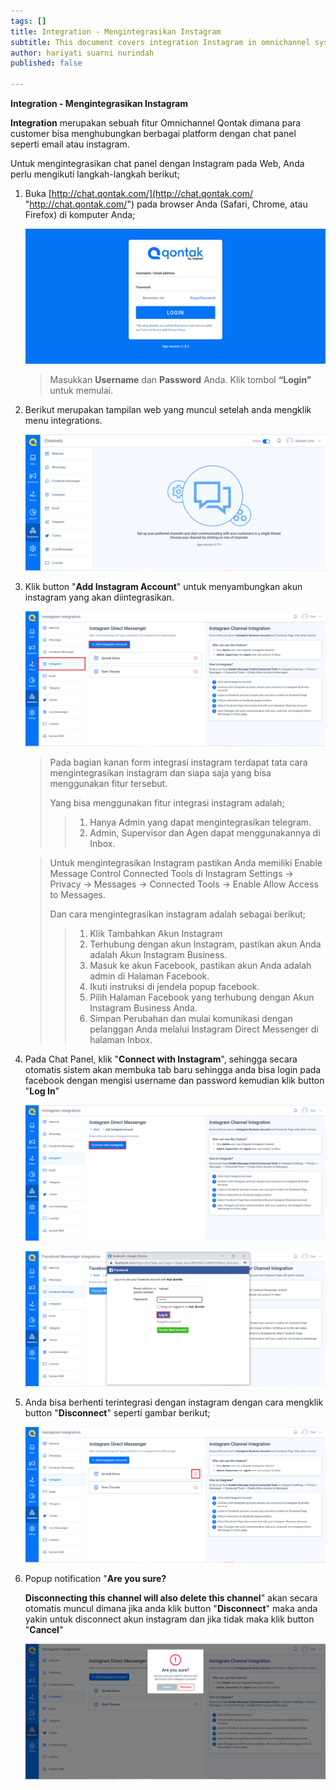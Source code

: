 ```yaml
---
tags: []
title: Integration - Mengintegrasikan Instagram
subtitle: This document covers integration Instagram in omnichannel system
author: hariyati suarni nurindah
published: false

---
```

**Integration - Mengintegrasikan Instagram**

**Integration** merupakan sebuah fitur Omnichannel Qontak dimana para customer bisa menghubungkan berbagai platform dengan chat panel seperti email atau instagram.

Untuk mengintegrasikan chat panel dengan Instagram pada Web, Anda perlu mengikuti langkah-langkah berikut;

1. Buka [http://chat.qontak.com/](http://chat.qontak.com/ "http://chat.qontak.com/") pada browser Anda (Safari, Chrome, atau Firefox) di komputer Anda;

   ![](/uploads/login-qontak-c.png)

   > Masukkan **Username** dan **Password** Anda. Klik tombol **“Login”** untuk memulai.
2. Berikut merupakan tampilan web yang muncul setelah anda mengklik menu integrations.

   ![](/uploads/integrasi.PNG)
3. Klik button "**Add Instagram Account**" untuk menyambungkan akun instagram yang akan diintegrasikan.

   ![](/uploads/instagram1.PNG)

   > Pada bagian kanan form integrasi instagram terdapat tata cara mengintegrasikan instagram dan siapa saja yang bisa menggunakan fitur tersebut.
   >
   > Yang bisa menggunakan fitur integrasi instagram adalah;
   >
   > > 1. Hanya Admin yang dapat mengintegrasikan telegram.
   > > 2. Admin, Supervisor dan Agen dapat menggunakannya di Inbox.

   > Untuk mengintegrasikan Instagram pastikan Anda memiliki Enable Message Control Connected Tools di Instagram Settings -> Privacy -> Messages -> Connected Tools -> Enable Allow Access to Messages.
   >
   > Dan cara mengintegrasikan instagram adalah sebagai berikut;
   >
   > > 1. Klik Tambahkan Akun Instagram
   > > 2. Terhubung dengan akun Instagram, pastikan akun Anda adalah Akun Instagram Business.
   > > 3. Masuk ke akun Facebook, pastikan akun Anda adalah admin di Halaman Facebook.
   > > 4. Ikuti instruksi di jendela popup facebook.
   > > 5. Pilih Halaman Facebook yang terhubung dengan Akun Instagram Business Anda.
   > > 6. Simpan Perubahan dan mulai komunikasi dengan pelanggan Anda melalui Instagram Direct Messenger di halaman Inbox.
4. Pada Chat Panel, klik "**Connect with Instagram**", sehingga secara otomatis sistem akan membuka tab baru sehingga anda bisa login pada facebook dengan mengisi username dan password kemudian klik button "**Log In**"

   ![](/uploads/instagram2.PNG)

   ![](/uploads/facebook1.PNG)
5. Anda bisa berhenti terintegrasi dengan instagram dengan cara mengklik button "**Disconnect**" seperti gambar berikut;

   ![](/uploads/instagram4.PNG)
6. Popup notification "**Are you sure?**

   **Disconnecting this channel will also delete this channel**" akan secara otomatis muncul dimana jika anda klik button "**Disconnect**" maka anda yakin untuk disconnect akun instagram  dan jika tidak maka klik button "**Cancel**"

   ![](/uploads/instagram5.PNG)
